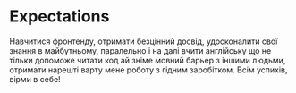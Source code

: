 # Expectations
Навчитися фронтенду, отримати безцінний досвід, удосконалити свої знання в майбутньому, паралельно і на далі вчити англійську що не тільки допоможе читати код ай зніме мовний барьер з іншими людьми, отримати нарешті варту мене роботу з гідним заробітком.
Всім успихів, вірми в себе!